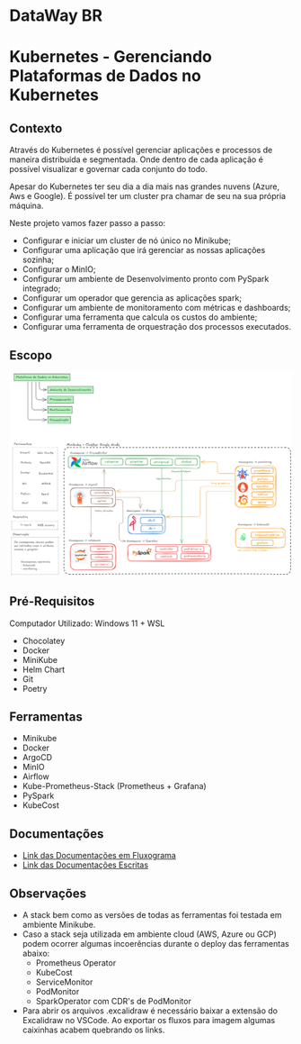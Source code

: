 # DataWay BR
# Kubernetes - Gerenciando Plataformas de Dados no Kubernetes

## Contexto
Através do Kubernetes é possível gerenciar aplicações e processos de maneira distribuída e segmentada. Onde dentro de cada aplicação é possível visualizar e governar cada conjunto do todo.

Apesar do Kubernetes ter seu dia a dia mais nas grandes nuvens (Azure, Aws e Google). É possível ter um cluster pra chamar de seu na sua própria máquina.

Neste projeto vamos fazer passo a passo:
- Configurar e iniciar um cluster de nó único no Minikube;
- Configurar uma aplicação que irá gerenciar as nossas aplicações sozinha;
- Configurar o MinIO;
- Configurar um ambiente de Desenvolvimento pronto com PySpark integrado;
- Configurar um operador que gerencia as aplicações spark;
- Configurar um ambiente de monitoramento com métricas e dashboards;
- Configurar uma ferramenta que calcula os custos do ambiente;
- Configurar uma ferramenta de orquestração dos processos executados.

## Escopo
![Alt text](/docs/fluxogramas/Introducao_Arquitetura.png "Introdução a Arquitetura")

## Pré-Requisitos
Computador Utilizado: Windows 11 + WSL

- Chocolatey
- Docker
- MiniKube
- Helm Chart
- Git
- Poetry

## Ferramentas
- Minikube
- Docker
- ArgoCD
- MinIO
- Airflow
- Kube-Prometheus-Stack (Prometheus + Grafana)
- PySpark
- KubeCost

## Documentações
- [Link das Documentações em Fluxograma](docs/fluxogramas/)
- [Link das Documentações Escritas](docs/pdfs-modulos/)

## Observações
- A stack bem como as versões de todas as ferramentas foi testada em ambiente Minikube.
- Caso a stack seja utilizada em ambiente cloud (AWS, Azure ou GCP) podem ocorrer algumas incoerências durante o deploy das ferramentas abaixo:
    - Prometheus Operator
    - KubeCost
    - ServiceMonitor
    - PodMonitor
    - SparkOperator com CDR's de PodMonitor
- Para abrir os arquivos .excalidraw é necessário baixar a extensão do Excalidraw no VSCode. Ao exportar os fluxos para imagem algumas caixinhas acabem quebrando os links.